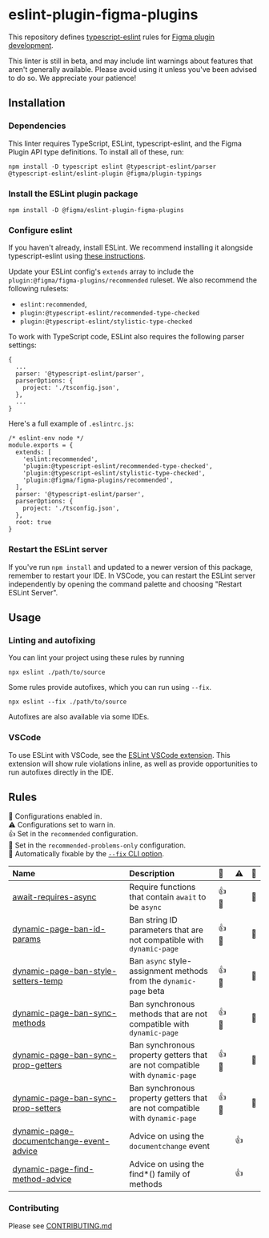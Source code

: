 # eslint-plugin-figma-plugins

This repository defines [typescript-eslint](https://typescript-eslint.io/) rules for [Figma plugin development](https://www.figma.com/plugin-docs/).

This linter is still in beta, and may include lint warnings about features that aren't generally available. Please avoid using it unless you've been advised to do so. We appreciate your patience!

## Installation

### Dependencies

This linter requires TypeScript, ESLint, typescript-eslint, and the Figma Plugin API type definitions. To install all of these, run:

```
npm install -D typescript eslint @typescript-eslint/parser @typescript-eslint/eslint-plugin @figma/plugin-typings
```

### Install the ESLint plugin package

```
npm install -D @figma/eslint-plugin-figma-plugins
```

### Configure eslint

If you haven't already, install ESLint. We recommend installing it alongside typescript-eslint using [these instructions](https://typescript-eslint.io/getting-started#step-1-installation).

Update your ESLint config's `extends` array to include the `plugin:@figma/figma-plugins/recommended` ruleset. We also recommend the following rulesets:

- `eslint:recommended`,
- `plugin:@typescript-eslint/recommended-type-checked`
- `plugin:@typescript-eslint/stylistic-type-checked`

To work with TypeScript code, ESLint also requires the following parser settings:

```
{
  ...
  parser: '@typescript-eslint/parser',
  parserOptions: {
    project: './tsconfig.json',
  },
  ...
}
```

Here's a full example of `.eslintrc.js`:

```
/* eslint-env node */
module.exports = {
  extends: [
    'eslint:recommended',
    'plugin:@typescript-eslint/recommended-type-checked',
    'plugin:@typescript-eslint/stylistic-type-checked',
    'plugin:@figma/figma-plugins/recommended',
  ],
  parser: '@typescript-eslint/parser',
  parserOptions: {
    project: './tsconfig.json',
  },
  root: true
}
```

### Restart the ESLint server

If you've run `npm install` and updated to a newer version of this package, remember to restart your IDE. In VSCode, you can restart the ESLint server independently by opening the command palette and choosing "Restart ESLint Server".

## Usage

### Linting and autofixing

You can lint your project using these rules by running

```
npx eslint ./path/to/source
```

Some rules provide autofixes, which you can run using `--fix`.

```
npx eslint --fix ./path/to/source
```

Autofixes are also available via some IDEs.

### VSCode

To use ESLint with VSCode, see the [ESLint VSCode extension](https://marketplace.visualstudio.com/items?itemName=dbaeumer.vscode-eslint). This extension will show rule violations inline, as well as provide opportunities to run autofixes directly in the IDE.

## Rules

<!-- begin auto-generated rules list -->

💼 Configurations enabled in.\
⚠️ Configurations set to warn in.\
👍 Set in the `recommended` configuration.\
🔦 Set in the `recommended-problems-only` configuration.\
🔧 Automatically fixable by the [`--fix` CLI option](https://eslint.org/docs/user-guide/command-line-interface#--fix).

| Name                                                                                               | Description                                                                  | 💼    | ⚠️ | 🔧 |
| :------------------------------------------------------------------------------------------------- | :--------------------------------------------------------------------------- | :---- | :- | :- |
| [await-requires-async](docs/rules/await-requires-async.md)                                         | Require functions that contain `await` to be `async`                         | 👍 🔦 |    | 🔧 |
| [dynamic-page-ban-id-params](docs/rules/dynamic-page-ban-id-params.md)                             | Ban string ID parameters that are not compatible with `dynamic-page`         | 👍 🔦 |    | 🔧 |
| [dynamic-page-ban-style-setters-temp](docs/rules/dynamic-page-ban-style-setters-temp.md)           | Ban `async` style-assignment methods from the `dynamic-page` beta            | 👍 🔦 |    | 🔧 |
| [dynamic-page-ban-sync-methods](docs/rules/dynamic-page-ban-sync-methods.md)                       | Ban synchronous methods that are not compatible with `dynamic-page`          | 👍 🔦 |    | 🔧 |
| [dynamic-page-ban-sync-prop-getters](docs/rules/dynamic-page-ban-sync-prop-getters.md)             | Ban synchronous property getters that are not compatible with `dynamic-page` | 👍 🔦 |    | 🔧 |
| [dynamic-page-ban-sync-prop-setters](docs/rules/dynamic-page-ban-sync-prop-setters.md)             | Ban synchronous property getters that are not compatible with `dynamic-page` | 👍 🔦 |    | 🔧 |
| [dynamic-page-documentchange-event-advice](docs/rules/dynamic-page-documentchange-event-advice.md) | Advice on using the `documentchange` event                                   |       | 👍 |    |
| [dynamic-page-find-method-advice](docs/rules/dynamic-page-find-method-advice.md)                   | Advice on using the find*() family of methods                                |       | 👍 |    |

<!-- end auto-generated rules list -->

### Contributing

Please see [CONTRIBUTING.md](./CONTRIBUTING.md)